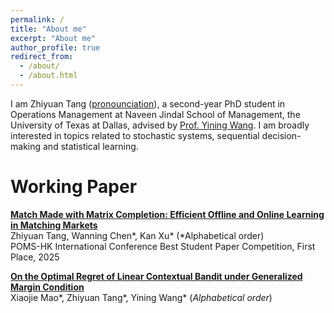 ```yaml
---
permalink: /
title: "About me"
excerpt: "About me"
author_profile: true
redirect_from: 
  - /about/
  - /about.html
---
```


I am Zhiyuan Tang ([pronounciation](https://namedrop.io/zhiyuantang)), a second-year PhD student in Operations Management at Naveen Jindal School of Management, the University of Texas at Dallas, advised by [Prof. Yining Wang](https://yining-wang.com/). I am broadly interested in topics related to stochastic systems, sequential decision-making and statistical learning.   



Working Paper
======
[**Match Made with Matrix Completion: Efficient Offline and Online Learning in Matching Markets**](https://papers.ssrn.com/sol3/papers.cfm?abstract_id=4976903)  
Zhiyuan Tang, Wanning Chen\*, Kan Xu\*  (*Alphabetical order)  
POMS-HK International Conference Best Student Paper Competition, First Place, 2025

[**On the Optimal Regret of Linear Contextual Bandit under Generalized Margin Condition**](https://papers.ssrn.com/sol3/papers.cfm?abstract_id=5237709)  
Xiaojie Mao\*, Zhiyuan Tang\*, Yining Wang\*  (*Alphabetical order*)




